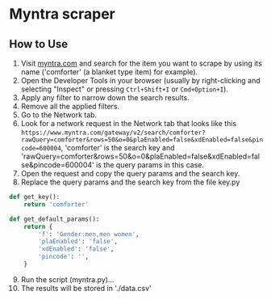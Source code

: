 # Myntra scraper

## How to Use

1. Visit [myntra.com](https://www.myntra.com) and search for the item you want to scrape by using its name ('comforter' (a blanket type item) for example).
2. Open the Developer Tools in your browser (usually by right-clicking and selecting "Inspect" or pressing `Ctrl+Shift+I` or `Cmd+Option+I`).
3. Apply any filter to narrow down the search results.
4. Remove all the applied filters.
5. Go to the Network tab.
6. Look for a network request in the Network tab that looks like this `https://www.myntra.com/gateway/v2/search/comforter?rawQuery=comforter&rows=50&o=0&plaEnabled=false&xdEnabled=false&pincode=600004`, 'comforter' is the search key and 'rawQuery=comforter&rows=50&o=0&plaEnabled=false&xdEnabled=false&pincode=600004' is the query params in this case.
7. Open the request and copy the query params and the search key.
8. Replace the query params and the search key from the file key.py

```python
def get_key():
    return 'comforter'

def get_default_params():
    return {
        'f': 'Gender:men,men women',
        'plaEnabled': 'false',
        'xdEnabled': 'false',
        'pincode': '',
    }
```

9. Run the script (myntra.py)...
10. The results will be stored in './data.csv'
